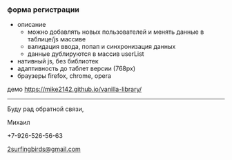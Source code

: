 ### форма регистрации

- описание
  - можно добавлять новых пользователей и менять данные в таблице/js массиве
  - валидация ввода, попап и синхронизация данных
  - данные дублируются в массив userList
- нативный js, без библиотек
- адаптивность до таблет версии (768px)
- браузеры firefox, chrome, opera

демо https://mike2142.github.io/vanilla-library/

***

Буду рад обратной связи,

Михаил

+7-926-526-56-63

2surfingbirds@gmail.com
